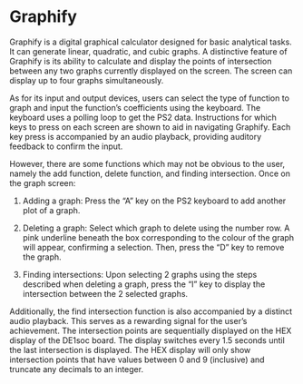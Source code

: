 # Graphify

Graphify is a digital graphical calculator designed for basic analytical tasks. It can generate linear, quadratic, and cubic graphs. A distinctive feature of Graphify is its ability to calculate and display the points of intersection between any two graphs currently displayed on the screen. The screen can display up to four graphs simultaneously.

As for its input and output devices, users can select the type of function to graph and input the function’s coefficients using the keyboard. The keyboard uses a polling loop to get the PS2 data. Instructions for which keys to press on each screen are shown to aid in navigating Graphify. Each key press is accompanied by an audio playback, providing auditory feedback to confirm the input.

However, there are some functions which may not be obvious to the user, namely the add function, delete function, and finding intersection. Once on the graph screen:
1.	Adding a graph: Press the “A” key on the PS2 keyboard to add another plot of a graph.

2.	Deleting a graph: Select which graph to delete using the number row. A pink underline beneath the box corresponding to the colour of the graph will appear, confirming a selection. Then, press the “D” key to remove the graph.

3.	Finding intersections: Upon selecting 2 graphs using the steps described when deleting a graph, press the “I” key to display the intersection between the 2 selected graphs.

Additionally, the find intersection function is also accompanied by a distinct audio playback. This serves as a rewarding signal for the user’s achievement. The intersection points are sequentially displayed on the HEX display of the DE1soc board. The display switches every 1.5 seconds until the last intersection is displayed. The HEX display will only show intersection points that have values between 0 and 9 (inclusive) and truncate any decimals to an integer.



